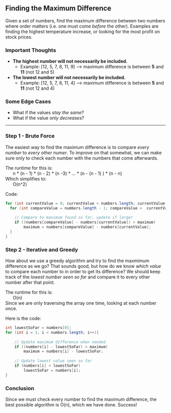 
Finding the Maximum Difference
------------------------------

Given a set of numbers, find the maximum difference between two numbers where order matters (i.e. one must come _before_ the other).
Examples are finding the highest temperature increase, or looking for the most profit on stock prices.

### Important Thoughts
  * **The highest number will not necessarily be included.**
     * Example: [12, 5, 7, 8, 11, 9]   --> maximum difference is between **5** and **11** (not 12 and 5)
  * **The lowest number will not necessarily be included.**
     * Example: [12, 5, 7, 8, 11, 4]   --> maximum difference is between **5** and **11** (not 12 and 4)

### Some Edge Cases
   * What if the values _stay the same_?
   * What if the value _only decreases_?

---
### Step 1 - Brute Force

The easiest way to find the maximum difference is to compare _every number_ to _every other numer_.
To improve on that somewhat, we can make sure only to check each number with the numbers that come afterwards.

The runtime for this is:  
      n * (n - 1) * (n - 2) * (n -3) * ... * (n - (n - 1) ) * (n - n)  
Which simplifies to:  
      O(n^2)
      
Code:
````java
for (int currentValue = 0; currentValue < numbers.length; currentValue++){
  for (int compareValue = numbers.length - 1; compareValue >  currentValue; compareValue--){
				
	// Compare to maximum found so far, update if larger
	if ((numbers[compareValue] - numbers[currentValue]) > maximum)
		maximum = numbers[compareValue] - numbers[currentValue];
  }
}
````
### Step 2 - Iterative and Greedy

How about we use a greedy algorithm and try to find the maxmimum difference as we go? That sounds good, but how do we know _which value_ to compare each number to in order to get its difference? We should keep track of the _lowest number seen so far_ and compare it to every other number after that point.

The runtime for this is:  
      O(n)   
      Since we are only traversing the array one time, looking at each number once.
      
Here is the code:
````java
int lowestSoFar = numbers[0];
for (int i = 1; i < numbers.length; i++){
			
	// Update maximum difference when needed
	if ((numbers[i] - lowestSoFar) > maximum)
		maximum = numbers[i] - lowestSoFar;
			
	// Update lowest value seen so far
	if (numbers[i] < lowestSoFar)
		lowestSoFar = numbers[i];
}		
````

### Conclusion
Since we must check every number to find the maximum difference, the best possible algorithm is O(n), which we have done. Success!
